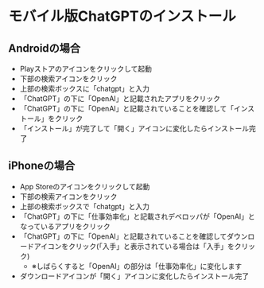 # モバイル版ChatGPTのインストール

## Androidの場合

- Playストアのアイコンをクリックして起動
- 下部の検索アイコンをクリック
- 上部の検索ボックスに「chatgpt」と入力
- 「ChatGPT」の下に「OpenAI」と記載されたアプリをクリック
- 「ChatGPT」の下に「OpenAI」と記載されていることを確認して「インストール」をクリック
- 「インストール」が完了して「開く」アイコンに変化したらインストール完了

## iPhoneの場合

- App Storeのアイコンをクリックして起動
- 下部の検索アイコンをクリック
- 上部の検索ボックスで「chatgpt」と入力
- 「ChatGPT」の下に「仕事効率化」と記載されデベロッパが「OpenAI」となっているアプリをクリック
- 「ChatGPT」の下に「OpenAI」と記載されていることを確認してダウンロードアイコンをクリック(「入手」と表示されている場合は「入手」をクリック)
  -  ※しばらくすると「OpenAI」の部分は「仕事効率化」に変化します
- ダウンロードアイコンが「開く」アイコンに変化したらインストール完了

